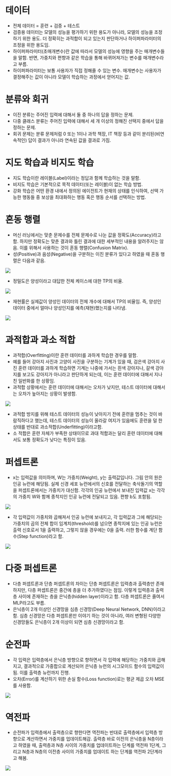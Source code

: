 # 데이터
- 전체 데이터 = 훈련 + 검증 + 테스트
- 검증용 데이터는 모델의 성능을 평가하기 위한 용도가 아니라, 모델의 성능을 조정하기 위한 용도. 더 정확히는 과적합이 되고 있는지 판단하거나 하이퍼파라미터의 조정을 위한 용도임.
- 하이퍼파라미터(초매개변수)란 값에 따라서 모델의 성능에 영향을 주는 매개변수들을 말함. 반면, 가중치와 편향과 같은 학습을 통해 바뀌어져가는 변수를 매개변수라고 부름.
- 하이퍼파라미터는 보통 사용자가 직접 정해줄 수 있는 변수. 매개변수는 사용자가 결정해주는 값이 아니라 모델이 학습하는 과정에서 얻어지는 값.

# 분류와 회귀
- 이진 분류는 주어진 입력에 대해서 둘 중 하나의 답을 정하는 문제.
- 다중 클래스 분류는 주어진 입력에 대해서 세 개 이상의 정해진 선택지 중에서 답을 정하는 문제.
- 회귀 문제는 분류 문제처럼 0 또는 1이나 과학 책장, IT 책장 등과 같이 분리된(비연속적인) 답이 결과가 아니라 연속된 값을 결과로 가짐.

# 지도 학습과 비지도 학습
- 지도 학습이란 레이블(Label)이라는 정답과 함께 학습하는 것을 말함.
- 비지도 학습은 기본적으로 목적 데이터(또는 레이블)이 없는 학습 방법.
- 강화 학습은 어떤 환경 내에서 정의된 에이전트가 현재의 상태를 인식하여, 선택 가능한 행동들 중 보상을 최대화하는 행동 혹은 행동 순서를 선택하는 방법.

# 혼동 행렬
- 머신 러닝에서는 맞춘 문제수를 전체 문제수로 나눈 값을 정확도(Accuracy)라고 함. 하지만 정확도는 맞춘 결과와 틀린 결과에 대한 세부적인 내용을 알려주지는 않음. 이를 위해서 사용하는 것이 혼동 행렬(Confusion Matrix).
- 성(Positive)과 음성(Negative)을 구분하는 이진 분류가 있다고 하였을 때 혼동 행렬은 다음과 같음.
  
![](../img/06.1readme.png)
- 정밀도은 양성이라고 대답한 전체 케이스에 대한 TP의 비율.

![](../img/06.2readme.png)

- 재현률은 실제값이 양성인 데이터의 전체 개수에 대해서 TP의 비율임. 즉, 양성인 데이터 중에서 얼마나 양성인지를 예측(재현)했는지를 나타냄.

![](../img/06.3readme.png)

# 과적합과 과소 적합
- 과적합(Overfitting)이란 훈련 데이터를 과하게 학습한 경우를 말함. 
- 예를 들어 강아지 사진과 고양이 사진을 구분하는 기계가 있을 때, 검은색 강아지 사진 훈련 데이터를 과하게 학습하면 기계는 나중에 가서는 흰색 강아지나, 갈색 강아지를 보고도 강아지가 아니라고 판단하게 되는데, 이는 훈련 데이터에 대해서 지나친 일반화를 한 상황임.
- 과적합 상황에서는 훈련 데이터에 대해서는 오차가 낮지만, 테스트 데이터에 대해서는 오차가 높아지는 상황이 발생함.

![](../img/06.4readme.png)
- 과적합 방지를 위해 테스트 데이터의 성능이 낮아지기 전에 훈련을 멈추는 것이 바람직하다고 했는데, 테스트 데이터의 성능이 올라갈 여지가 있음에도 훈련을 덜 한 상태를 반대로 과소적합(Underfitting)이라고함.
- 소 적합은 훈련 자체가 부족한 상태이므로 과대 적합과는 달리 훈련 데이터에 대해서도 보통 정확도가 낮다는 특징이 있음.

# 퍼셉트론
- x는 입력값을 의미하며, W는 가중치(Weight), y는 출력값입니다. 그림 안의 원은 인공 뉴런에 해당됨. 실제 신경 세포 뉴런에서의 신호를 전달하는 축삭돌기의 역할을 퍼셉트론에서는 가중치가 대신함. 각각의 인공 뉴런에서 보내진 입력값 x는 각각의 가중치 W와 함께 종착지인 인공 뉴런에 전달되고 있음. 편향 b도 포함됨.

![](../img/06.5readme.png)
- 각 입력값이 가중치와 곱해져서 인공 뉴런에 보내지고, 각 입력값과 그에 해당되는 가중치의 곱의 전체 합이 임계치(threshold)를 넘으면 종착지에 있는 인공 뉴런은 출력 신호로서 1을 출력하고, 그렇지 않을 경우에는 0을 출력. 러한 함수를 계단 함수(Step function)라고 함.

![](../img/06.6readme.png)

# 다중 퍼셉트론
- 다층 퍼셉트론과 단층 퍼셉트론의 차이는 단층 퍼셉트론은 입력층과 출력층만 존재하지만, 다층 퍼셉트론은 중간에 층을 더 추가하였다는 점임. 이렇게 입력층과 출력층 사이에 존재하는 층을 은닉층(hidden layer)이라고 함.  다층 퍼셉트론은 줄여서 MLP라고도 부름.
- 은닉층이 2개 이상인 신경망을 심층 신경망(Deep Neural Network, DNN)이라고 함. 심층 신경망은 다층 퍼셉트론만 이야기 하는 것이 아니라, 여러 변형된 다양한 신경망들도 은닉층이 2개 이상이 되면 심층 신경망이라고 함.

# 순전파
- 각 입력은 입력층에서 은닉층 방향으로 향하면서 각 입력에 해당하는 가중치와 곱해지고, 결과적으로 가중합으로 계산되어 은닉층 뉴런의 시그모이드 함수의 입력값이 됨. 이를 출력층 뉴런까지 진행.
- 오차(Error)를 계산하기 위한 손실 함수(Loss function)로는 평균 제곱 오차 MSE를 사용함.

![](../img/06.7readme.png)

# 역전파
- 순전파가 입력층에서 출력층으로 향한다면 역전파는 반대로 출력층에서 입력층 방향으로 계산하면서 가중치를 업데이트해감. 출력층 바로 이전의 은닉층을 N층이라고 하였을 때, 출력층과 N층 사이의 가중치를 업데이트하는 단계를 역전파 1단계, 그리고 N층과 N층의 이전층 사이의 가중치를 업데이트 하는 단계를 역전파 2단계라고 해봄.

![](../img/06.8readme.png)